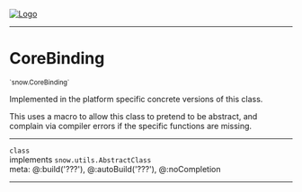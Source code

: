 
[![Logo](../../images/logo.png)](../../api/index.html)

---



<h1>CoreBinding</h1>
<small>`snow.CoreBinding`</small>

Implemented in the platform specific concrete versions of this class.

This uses a macro to allow this class to pretend to be abstract, and complain via compiler errors if the specific functions are missing.

---

`class`<br/>implements <code><span>snow.utils.AbstractClass</span></code>
<span class="meta">
<br/>meta: @:build(&#x27;???&#x27;), @:autoBuild(&#x27;???&#x27;), @:noCompletion
</span>


---

&nbsp;
&nbsp;

